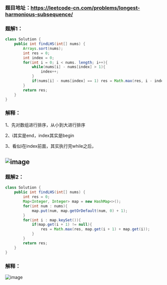 ### 题目地址：https://leetcode-cn.com/problems/longest-harmonious-subsequence/

### 题解1：
``` java
class Solution {
    public int findLHS(int[] nums) {
        Arrays.sort(nums);
        int res = 0;
        int index = 0;
        for(int i = 0; i < nums. length; i++){
            while(nums[i] - nums[index] > 1){
                index++;
            }
            if(nums[i] - nums[index] == 1) res = Math.max(res, i - index + 1);
        }
        return res;
    }
}
```
### 解释：
1、先对数组进行排序，从小到大进行排序

2、i其实是end，index其实是begin

3、看似i在index前面，其实执行完while之后，

![image](https://github.com/miniCcc/leetcode-cc/blob/master/594-%E6%9C%80%E9%95%BF%E5%92%8C%E8%B0%90%E5%AD%90%E5%BA%8F%E5%88%97/20200527112300.png)
---

### 题解2：

``` java
class Solution {
    public int findLHS(int[] nums) {
        int res = 0;
        Map<Integer, Integer> map = new HashMap<>();
        for(int num : nums){
            map.put(num, map.getOrDefault(num, 0) + 1);
        }
        for(int i : map.keySet()){
            if(map.get(i + 1) != null){
                res = Math.max(res, map.get(i + 1) + map.get(i));
            }
        }
        return res;
    }
}
```

### 解释：
![image](https://github.com/miniCcc/leetcode-cc/blob/master/594-%E6%9C%80%E9%95%BF%E5%92%8C%E8%B0%90%E5%AD%90%E5%BA%8F%E5%88%97/20200527110533.png)
